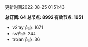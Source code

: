 更新时间2022-08-25 01:51:43

**总订阅: 64**
**总节点: 8992**
**有效节点: 1951**
- v2ray节点: 1671
- ss节点: 244
- trojan节点: 36
